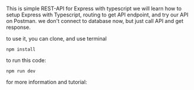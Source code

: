 This is simple REST-API for Express with typescript
we will learn how to setup Express with Typescript, routing to get API endpoint, and try our API on Postman. we don't connect to database now, but just call API and get response. 

to use it, you can clone, and use terminal
```
npm install
```
to run this code: 
```
npm run dev
```

for more information and tutorial: 
